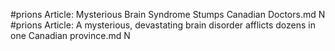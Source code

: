 #prions
Article: Mysterious Brain Syndrome Stumps Canadian Doctors.md N
#prions
Article: A mysterious, devastating brain disorder afflicts dozens in one Canadian province.md N
